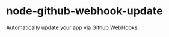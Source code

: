 node-github-webhook-update
==========================

Automatically update your app via Github WebHooks.